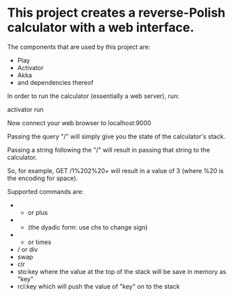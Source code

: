 This project creates a reverse-Polish calculator with a web interface.
======================================================================

The components that are used by this project are:
* Play
* Activator
* Akka
* and dependencies thereof

In order to run the calculator (essentially a web server), run:

  activator run
  
Now connect your web browser to localhost:9000

Passing the query "/" will simply give you the state of the calculator's stack.

Passing a string following the "/" will result in passing that string to the calculator.

So, for example, GET /1%202%20+ will result in a value of 3 (where %20 is the encoding for space).

Supported commands are:

* + or plus
* - (the dyadic form: use chs to change sign)
* * or times
* / or div
* swap
* clr
* sto:key where the value at the top of the stack will be save in memory as "key"
* rcl:key which will push the value of "key" on to the stack

